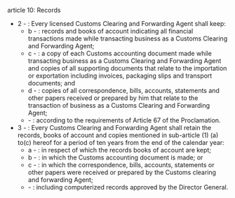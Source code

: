 article 10: Records

<ul>
			<li>2 - : Every licensed Customs Clearing and Forwarding Agent shall keep: <ul>
						<li>b - : records and books of account indicating all financial transactions made while transacting business as a Customs Clearing and Forwarding Agent; <ul>
						</ul></li>						<li>c - : a copy of each Customs accounting document made while transacting business as a Customs Clearing and Forwarding Agent and copies of all supporting documents that relate to the importation or exportation including invoices, packaging slips and transport documents; and <ul>
						</ul></li>						<li>d - : copies of all correspondence, bills, accounts, statements and other papers received or prepared by him that relate to the transaction of business as a Customs Clearing and Forwarding Agent; <ul>
						</ul></li>						<li> - : according to the requirements of Article 67 of the Proclamation. <ul>
						</ul></li>			</ul></li>			<li>3 - : Every Customs Clearing and Forwarding Agent shall retain the records, books of account and copies mentioned in sub-article (1) (a) to(c) hereof for a period of ten years from the end of the calendar year: <ul>
						<li>a - : in respect of which the records books of account are kept; <ul>
						</ul></li>						<li>b - : in which the Customs accounting document is made; or<ul>
						</ul></li>						<li>c - : in which the correspondence, bills, accounts, statements or other papers were received or prepared by the Customs clearing and forwarding Agent; <ul>
						</ul></li>						<li> - : including computerized records approved by the Director General. <ul>
						</ul></li>			</ul></li></ul>